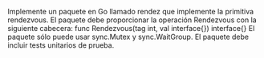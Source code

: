Implemente un paquete en Go llamado rendez que implemente la primitiva rendezvous. El paquete debe proporcionar la operación Rendezvous con la siguiente cabecera:
func Rendezvous(tag int, val interface{}) interface{}
El paquete sólo puede usar sync.Mutex y sync.WaitGroup. 
El paquete debe incluir tests unitarios de prueba. 
